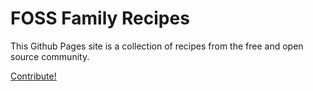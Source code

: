 # FOSS Family Recipes

This Github Pages site is a collection of recipes from the free and open source community.

[Contribute!](https://github.com/thenaterhood/fossrecipes)
